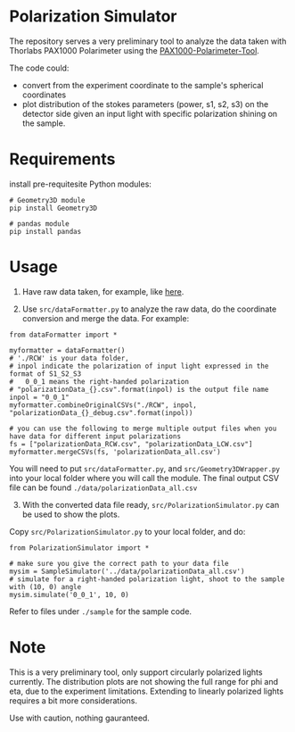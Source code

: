 # Polarization Simulator

The repository serves a very preliminary tool to analyze the data taken with Thorlabs PAX1000 Polarimeter using the [PAX1000-Polarimeter-Tool](https://github.com/Wallace-Chen/PAX1000-Polarimeter-Tool).

The code could:
* convert from the experiment coordinate to the sample's spherical coordinates
* plot distribution of the stokes parameters (power, s1, s2, s3) on the detector side given an input light with specific polarization shining on the sample.

# Requirements

install pre-requitesite Python modules:
```
# Geometry3D module
pip install Geometry3D

# pandas module
pip install pandas
```

# Usage

1. Have raw data taken, for example, like [here](https://drive.google.com/drive/folders/16wcE0LyY5Uue4JcfnSwVQ6B4E5ZVo0Ns).

2. Use `src/dataFormatter.py` to analyze the raw data, do the coordinate conversion and merge the data. For example:
```
from dataFormatter import *

myformatter = dataFormatter()
# './RCW' is your data folder, 
# inpol indicate the polarization of input light expressed in the format of S1_S2_S3
#   0_0_1 means the right-handed polarization
# "polarizationData_{}.csv".format(inpol) is the output file name
inpol = "0_0_1"
myformatter.combineOriginalCSVs("./RCW", inpol, "polarizationData_{}_debug.csv".format(inpol))

# you can use the following to merge multiple output files when you have data for different input polarizations
fs = ["polarizationData_RCW.csv", "polarizationData_LCW.csv"]
myformatter.mergeCSVs(fs, 'polarizationData_all.csv')
```
You will need to put `src/dataFormatter.py`, and `src/Geometry3DWrapper.py` into your local folder where you will call the module.
The final output CSV file can be found `./data/polarizationData_all.csv`

3. With the converted data file ready, `src/PolarizationSimulator.py` can be used to show the plots.

Copy `src/PolarizationSimulator.py` to your local folder, and do:
```
from PolarizationSimulator import *

# make sure you give the correct path to your data file
mysim = SampleSimulator('../data/polarizationData_all.csv')
# simulate for a right-handed polarization light, shoot to the sample with (10, 0) angle
mysim.simulate('0_0_1', 10, 0)
```

Refer to files under `./sample` for the sample code.

# Note

This is a very preliminary tool, only support circularly polarized lights currently. The distribution plots are not showing the full range for phi and eta, due to the experiment limitations. Extending to linearly polarized lights requires a bit more considerations.

Use with caution, nothing gauranteed.

